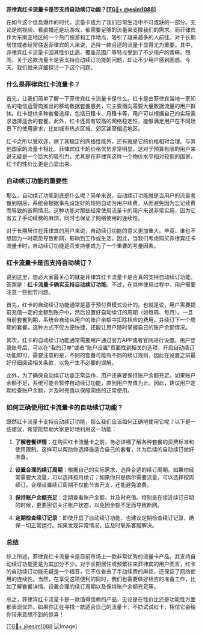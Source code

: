 **菲律宾红卡流量卡是否支持自动续订功能？[[TG💪+ @esim1088](https://t.me/s/esim1088)]**

在如今这个信息爆炸的时代，流量卡成为了我们日常生活中不可或缺的一部分。无论是刷视频、看直播还是玩游戏，都需要足够的流量来支撑我们的需求。而菲律宾作为东南亚地区的一个热门旅游和工作地点，吸引了越来越多的人前往。对于长期居住或者经常往返菲律宾的人来说，选择一款合适的流量卡显得尤为重要。其中，菲律宾红卡流量卡因其性价比高、覆盖范围广等特点受到了不少用户的青睐。然而，关于这款流量卡是否支持自动续订功能的问题，却让不少用户感到困惑。今天，我们就来详细探讨一下这个问题。

### **什么是菲律宾红卡流量卡？**

首先，让我们简单了解一下菲律宾红卡流量卡是什么。红卡是由菲律宾当地一家知名的电信运营商推出的移动数据套餐服务，它主要面向需要大量数据流量的用户群体。红卡提供多种套餐选择，包括日租卡、月租卡等，用户可以根据自己的实际需求选择适合的套餐。此外，红卡还具有较高的网络稳定性，能够满足用户在不同场景下的使用需求，比如城市热点区域、郊区甚至偏远地区。

红卡之所以受欢迎，除了其稳定的网络性能外，还有就是它的价格相对合理。与其他国家的流量卡相比，菲律宾红卡的价格优势非常明显，这对于预算有限的用户来说无疑是一个巨大的吸引力。尤其是在菲律宾这样一个物价水平相对较低的国家，红卡的性价比更是凸显出来。

### **自动续订功能的重要性**

那么，自动续订功能到底是什么呢？简单来说，自动续订功能就是当用户的流量套餐到期后，系统会根据事先设定好的规则自动为用户续费，从而避免因为忘记续费而导致的断网情况。这种功能对那些经常使用流量卡的用户来说非常实用，因为它省去了手动续费的麻烦，同时也保证了网络使用的连续性。

对于长期居住在菲律宾的用户来说，自动续订功能的意义更加重大。毕竟，谁也不想因为一时疏忽导致断网，影响到工作或生活。因此，当我们考虑购买菲律宾红卡流量卡时，自动续订功能是否支持便成为了一个重要的考量因素。

### **红卡流量卡是否支持自动续订？**

说到这里，想必大家最关心的就是菲律宾红卡流量卡是否真的支持自动续订功能。答案是：**红卡流量卡确实支持自动续订功能**。不过，在具体使用过程中，用户需要注意一些细节问题。

首先，红卡的自动续订功能通常是基于预付费模式设计的。也就是说，用户需要提前充值一定的金额到账户中，然后设置好自动续订的周期（如每周、每月）。一旦当前套餐到期，系统会自动从用户的账户余额中扣除相应的费用，并续订下一个周期的套餐。这种方式不仅方便快捷，还能让用户随时掌握自己的账户余额情况。

其次，红卡的自动续订功能通常需要用户通过官方APP或者官网进行设置。用户登录账号后，可以在“我的订单”或者“账户设置”页面找到相关的选项，开启自动续订功能即可。需要注意的是，不同的套餐可能有不同的续订规则，因此在设置之前最好仔细阅读相关条款，以免产生不必要的误解。

此外，为了确保自动续订功能正常运作，用户还需要保持账户余额充足。如果账户余额不足，系统可能会暂停自动续订功能，直到用户充值为止。因此，建议用户定期检查账户余额，并及时充值以保障网络的正常使用。

### **如何正确使用红卡流量卡的自动续订功能？**

既然红卡流量卡支持自动续订功能，那么我们应该如何正确地使用它呢？以下是一些建议，希望能帮助大家更好地利用这一功能：

1. **了解套餐详情**：在购买红卡流量卡之前，务必详细了解各种套餐的资费标准和使用限制。这样可以帮助你选择最适合自己的套餐，并为后续的自动续订做好准备。

2. **设置合理的续订周期**：根据自己的实际需求，选择合适的续订周期。如果你经常需要大流量，可以选择按月续订；如果你只是偶尔需要流量，可以选择按周续订。合理设置续订周期不仅能节省开支，还能避免浪费。

3. **保持账户余额充足**：定期查看账户余额，并及时充值。特别是在接近续订日期的时候，更要密切关注账户状态，以免因余额不足而导致断网。

4. **定期检查续订记录**：即使开启了自动续订功能，也建议定期检查续订记录，确保一切正常运行。如果发现异常情况，应及时联系客服解决。

### **总结**

综上所述，菲律宾红卡流量卡是目前市场上一款非常优秀的流量卡产品，其支持自动续订功能更是为其加分不少。对于长期居住或频繁往来菲律宾的用户而言，红卡的自动续订功能无疑是一个福音，它不仅省去了手动续费的麻烦，还保证了网络使用的连续性。当然，在享受这项便利的同时，我们也需要做好相应的准备工作，比如了解套餐详情、设置合理的续订周期以及保持账户余额充足等。

总之，菲律宾红卡流量卡是一款值得信赖的产品，无论是在性价比还是功能性方面都表现优异。如果你正在寻找一款适合自己的流量卡，不妨试试红卡，相信它会给你带来意想不到的惊喜！

[[TG💪+ @esim1088](https://t.me/s/esim1088) ![Image](https://i.postimg.cc/4NQfJmqS/Snipaste-2025-05-13-00-14-12.png)]